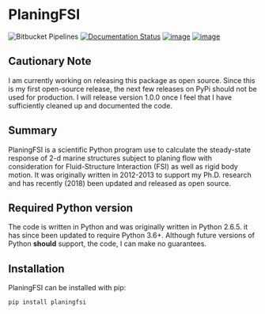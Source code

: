 # PlaningFSI

![Bitbucket Pipelines](https://img.shields.io/bitbucket/pipelines/mattkram/planingfsi.svg)
[![Documentation Status](https://readthedocs.org/projects/planingfsi/badge/?version=latest)](https://planingfsi.readthedocs.io/en/latest/?badge=latest)
[![image](https://img.shields.io/pypi/v/planingfsi.svg)](https://pypi.org/project/planingfsi/)
[![image](https://img.shields.io/pypi/l/planingfsi.svg)](https://pypi.org/project/planingfsi/)

## Cautionary Note

I am currently working on releasing this package as open source.
Since this is my first open-source release, the next few releases on PyPi should not be used for production.
I will release version 1.0.0 once I feel that I have sufficiently cleaned up and documented the code. 

## Summary

PlaningFSI is a scientific Python program use to calculate the steady-state response of 2-d marine structures subject to planing flow with consideration for Fluid-Structure Interaction (FSI) as well as rigid body motion.
It was originally written in 2012-2013 to support my Ph.D. research and has recently (2018) been updated and released as open source.

## Required Python version

The code is written in Python and was originally written in Python 2.6.5.
it has since been updated to require Python 3.6+.
Although future versions of Python **should** support, the code, I can make no guarantees.

## Installation

PlaningFSI can be installed with pip:

```
pip install planingfsi
```
